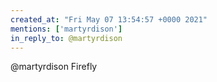 ```yaml
---
created_at: "Fri May 07 13:54:57 +0000 2021"
mentions: ['martyrdison']
in_reply_to: @martyrdison
---
```


@martyrdison Firefly